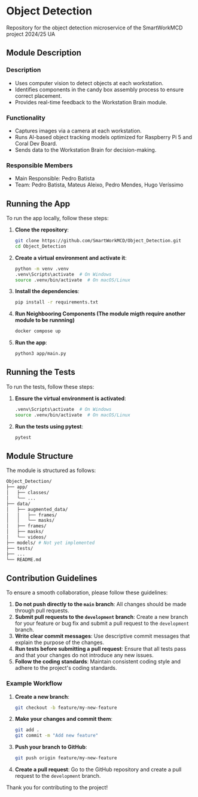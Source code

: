 # Object Detection

Repository for the object detection microservice of the SmartWorkMCD project 2024/25 UA

## Module Description

### Description

- Uses computer vision to detect objects at each workstation.
- Identifies components in the candy box assembly process to ensure correct
placement.
- Provides real-time feedback to the Workstation Brain module.

### Functionality

- Captures images via a camera at each workstation.
- Runs AI-based object tracking models optimized for Raspberry Pi 5 and Coral Dev
Board.
- Sends data to the Workstation Brain for decision-making.

### Responsible Members

- Main Responsible: Pedro Batista
- Team: Pedro Batista, Mateus Aleixo, Pedro Mendes, Hugo Veríssimo

## Running the App

To run the app locally, follow these steps:

1. **Clone the repository**:

    ```sh
    git clone https://github.com/SmartWorkMCD/Object_Detection.git
    cd Object_Detection
    ```

2. **Create a virtual environment and activate it**:

    ```sh
    python -m venv .venv
    .venv\Scripts\activate  # On Windows
    source .venv/bin/activate  # On macOS/Linux
    ```

3. **Install the dependencies**:

    ```sh
    pip install -r requirements.txt
    ```

4. **Run Neighbooring Components (The module migth require another module to be runnning)**

    ```sh
    docker compose up
    ```

5. **Run the app**:

    ```sh
    python3 app/main.py
    ```

## Running the Tests

To run the tests, follow these steps:

1. **Ensure the virtual environment is activated**:

    ```sh
    .venv\Scripts\activate  # On Windows
    source .venv/bin/activate  # On macOS/Linux
    ```

2. **Run the tests using pytest**:

    ```sh
    pytest
    ```

## Module Structure

The module is structured as follows:

```sh
Object_Detection/
├── app/
│   ├── classes/
│   └── ...
├── data/
│   ├── augmented_data/
│   │   ├── frames/
│   │   └── masks/
│   ├── frames/
│   ├── masks/
│   └── videos/
├── models/ # Not yet implemented
├── tests/
├── ...
└── README.md
```

## Contribution Guidelines

To ensure a smooth collaboration, please follow these guidelines:

1. **Do not push directly to the `main` branch**: All changes should be made through pull requests.
2. **Submit pull requests to the `development` branch**: Create a new branch for your feature or bug fix and submit a pull request to the `development` branch.
3. **Write clear commit messages**: Use descriptive commit messages that explain the purpose of the changes.
4. **Run tests before submitting a pull request**: Ensure that all tests pass and that your changes do not introduce any new issues.
5. **Follow the coding standards**: Maintain consistent coding style and adhere to the project's coding standards.

### Example Workflow

1. **Create a new branch**:

    ```sh
    git checkout -b feature/my-new-feature
    ```

2. **Make your changes and commit them**:

    ```sh
    git add .
    git commit -m "Add new feature"
    ```

3. **Push your branch to GitHub**:

    ```sh
    git push origin feature/my-new-feature
    ```

4. **Create a pull request**: Go to the GitHub repository and create a pull request to the `development` branch.

Thank you for contributing to the project!
